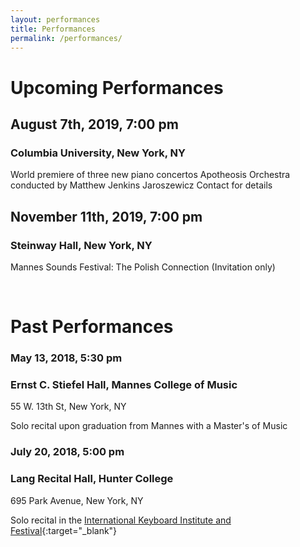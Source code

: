 ```yaml
---
layout: performances
title: Performances
permalink: /performances/
---
```


# Upcoming Performances
## August 7th, 2019, 7:00 pm
### Columbia University, New York, NY
World premiere of three new piano concertos
Apotheosis Orchestra conducted by Matthew Jenkins Jaroszewicz
Contact for details

## November 11th, 2019, 7:00 pm
### Steinway Hall, New York, NY
Mannes Sounds Festival: The Polish Connection
(Invitation only)

&nbsp;


# Past Performances
### May 13, 2018, 5:30 pm
### Ernst C. Stiefel Hall, Mannes College of Music

55 W. 13th St, New York, NY

Solo recital upon graduation from Mannes with a Master's of Music

### July 20, 2018, 5:00 pm
### Lang Recital Hall, Hunter College

695 Park Avenue, New York, NY

Solo recital in the [International Keyboard Institute and Festival](http://ikif.org/Schedule.aspx){:target="_blank"}

